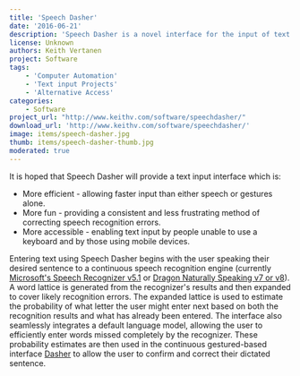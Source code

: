 ```yaml
---
title: 'Speech Dasher'
date: '2016-06-21'
description: 'Speech Dasher is a novel interface for the input of text using a combination of speech and gestures.'
license: Unknown
authors: Keith Vertanen
project: Software
tags:
    - 'Computer Automation'
    - 'Text input Projects'
    - 'Alternative Access'
categories:
    - Software
project_url: "http://www.keithv.com/software/speechdasher/"
download_url: 'http://www.keithv.com/software/speechdasher/'
image: items/speech-dasher.jpg
thumb: items/speech-dasher-thumb.jpg
moderated: true
---
```

It is hoped that Speech Dasher will provide a text input interface which is:

- More efficient - allowing faster input than either speech or gestures alone.
- More fun - providing a consistent and less frustrating method of correcting speech recognition errors.
- More accessible - enabling text input by people unable to use a keyboard and by those using mobile devices.
  
Entering text using Speech Dasher begins with the user speaking their desired sentence to a continuous speech recognition engine (currently <a href="">Microsoft's Speech Recognizer v5.1</a> or <a href="">Dragon Naturally Speaking v7 or v8</a>). A word lattice is generated from the recognizer's results and then expanded to cover likely recognition errors. The expanded lattice is used to estimate the probability of what letter the user might enter next based on both the recognition results and what has already been entered. The interface also seamlessly integrates a default language model, allowing the user to efficiently enter words missed completely by the recognizer. These probability estimates are then used in the continuous gestured-based interface <a href="">Dasher</a> to allow the user to confirm and correct their dictated sentence.   